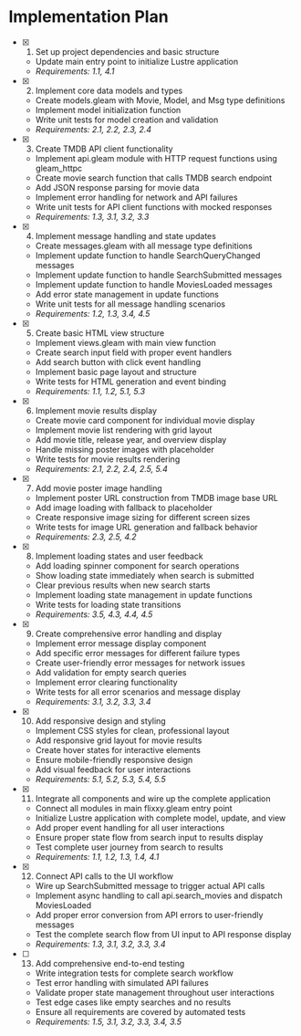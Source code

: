 # Implementation Plan

- [x] 1. Set up project dependencies and basic structure
  - Update main entry point to initialize Lustre application
  - _Requirements: 1.1, 4.1_

- [x] 2. Implement core data models and types
  - Create models.gleam with Movie, Model, and Msg type definitions
  - Implement model initialization function
  - Write unit tests for model creation and validation
  - _Requirements: 2.1, 2.2, 2.3, 2.4_

- [x] 3. Create TMDB API client functionality
  - Implement api.gleam module with HTTP request functions using gleam_httpc
  - Create movie search function that calls TMDB search endpoint
  - Add JSON response parsing for movie data
  - Implement error handling for network and API failures
  - Write unit tests for API client functions with mocked responses
  - _Requirements: 1.3, 3.1, 3.2, 3.3_

- [x] 4. Implement message handling and state updates
  - Create messages.gleam with all message type definitions
  - Implement update function to handle SearchQueryChanged messages
  - Implement update function to handle SearchSubmitted messages
  - Implement update function to handle MoviesLoaded messages
  - Add error state management in update functions
  - Write unit tests for all message handling scenarios
  - _Requirements: 1.2, 1.3, 3.4, 4.5_

- [x] 5. Create basic HTML view structure
  - Implement views.gleam with main view function
  - Create search input field with proper event handlers
  - Add search button with click event handling
  - Implement basic page layout and structure
  - Write tests for HTML generation and event binding
  - _Requirements: 1.1, 1.2, 5.1, 5.3_

- [x] 6. Implement movie results display
  - Create movie card component for individual movie display
  - Implement movie list rendering with grid layout
  - Add movie title, release year, and overview display
  - Handle missing poster images with placeholder
  - Write tests for movie results rendering
  - _Requirements: 2.1, 2.2, 2.4, 2.5, 5.4_

- [x] 7. Add movie poster image handling
  - Implement poster URL construction from TMDB image base URL
  - Add image loading with fallback to placeholder
  - Create responsive image sizing for different screen sizes
  - Write tests for image URL generation and fallback behavior
  - _Requirements: 2.3, 2.5, 4.2_

- [x] 8. Implement loading states and user feedback
  - Add loading spinner component for search operations
  - Show loading state immediately when search is submitted
  - Clear previous results when new search starts
  - Implement loading state management in update functions
  - Write tests for loading state transitions
  - _Requirements: 3.5, 4.3, 4.4, 4.5_

- [x] 9. Create comprehensive error handling and display
  - Implement error message display component
  - Add specific error messages for different failure types
  - Create user-friendly error messages for network issues
  - Add validation for empty search queries
  - Implement error clearing functionality
  - Write tests for all error scenarios and message display
  - _Requirements: 3.1, 3.2, 3.3, 3.4_

- [x] 10. Add responsive design and styling
  - Implement CSS styles for clean, professional layout
  - Add responsive grid layout for movie results
  - Create hover states for interactive elements
  - Ensure mobile-friendly responsive design
  - Add visual feedback for user interactions
  - _Requirements: 5.1, 5.2, 5.3, 5.4, 5.5_

- [x] 11. Integrate all components and wire up the complete application
  - Connect all modules in main flixxy.gleam entry point
  - Initialize Lustre application with complete model, update, and view
  - Add proper event handling for all user interactions
  - Ensure proper state flow from search input to results display
  - Test complete user journey from search to results
  - _Requirements: 1.1, 1.2, 1.3, 1.4, 4.1_

- [x] 12. Connect API calls to the UI workflow
  - Wire up SearchSubmitted message to trigger actual API calls
  - Implement async handling to call api.search_movies and dispatch MoviesLoaded
  - Add proper error conversion from API errors to user-friendly messages
  - Test the complete search flow from UI input to API response display
  - _Requirements: 1.3, 3.1, 3.2, 3.3, 3.4_

- [ ] 13. Add comprehensive end-to-end testing
  - Write integration tests for complete search workflow
  - Test error handling with simulated API failures
  - Validate proper state management throughout user interactions
  - Test edge cases like empty searches and no results
  - Ensure all requirements are covered by automated tests
  - _Requirements: 1.5, 3.1, 3.2, 3.3, 3.4, 3.5_